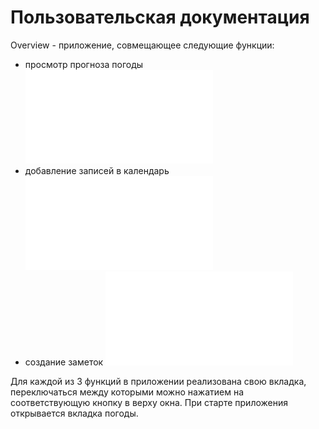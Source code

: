 # Пользовательская документация

Overview - приложение, совмещающее следующие функции:

* просмотр прогноза погоды ![Weather manual](docs/WEATHER.md)
* добавление записей в календарь ![Calendar manual](docs/CALENDAR.md)
* создание заметок ![Notes manual](docs/NOTES.md)

Для каждой из 3 функций в приложении реализована свою вкладка, переключаться между которыми можно нажатием на соответствующую кнопку в верху окна. При старте приложения открывается вкладка погоды.